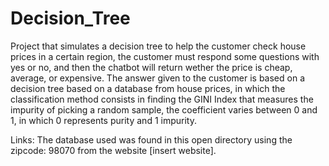 # Decision_Tree
Project that simulates a decision tree to help the customer check house prices in a certain region, the customer must respond some questions with yes or no, and then the chatbot will return wether the price is cheap, average, or expensive. The answer given to the customer is based on a decision tree based on a database from house prices, in which the classification method consists in finding the GINI Index that measures the impurity of picking a random sample, the coefficient varies between 0 and 1, in which 0 represents purity and 1 impurity.



Links:
The database used was found in this open directory using the zipcode: 98070 from the website [insert website]. 
